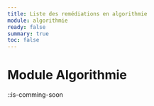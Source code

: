 ```yaml
---
title: Liste des remédiations en algorithmie
module: algorithmie
ready: false
summary: true
toc: false
---
```


# Module Algorithmie

::is-comming-soon